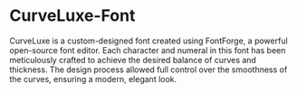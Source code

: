 # CurveLuxe-Font
CurveLuxe is a custom-designed font created using FontForge, a powerful open-source font editor. Each character and numeral in this font has been meticulously crafted to achieve the desired balance of curves and thickness. The design process allowed full control over the smoothness of the curves, ensuring a modern, elegant look.
